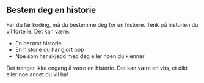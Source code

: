 ## Bestem deg en historie

Før du får koding, må du bestemme deg for en historie. Tenk på historien du vil fortelle. Det kan være:

+ En berømt historie
+ En historie du har gjort opp
+ Noe som har skjedd med deg eller noen du kjenner

Det trenger ikke engang å være en historie. Det kan være en vits, et dikt eller noe annet du vil ha!